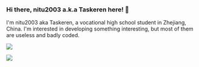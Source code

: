 ### Hi there, nitu2003 a.k.a Taskeren here! 👋

I'm nitu2003 aka Taskeren, a vocational high school student in Zhejiang, China. I'm interested in developing something interesting, but most of them are useless and badly coded.

![](https://github-readme-stats.vercel.app/api?username=nitu2003&show_icons=true&theme=dracula)

![](https://github-readme-stats.vercel.app/api/top-langs/?username=nitu2003&layout=compact&theme=dracula)

<!--
**nitu2003/nitu2003** is a ✨ _special_ ✨ repository because its `README.md` (this file) appears on your GitHub profile.

Here are some ideas to get you started:

- 🔭 I’m currently working on ...
- 🌱 I’m currently learning ...
- 👯 I’m looking to collaborate on ...
- 🤔 I’m looking for help with ...
- 💬 Ask me about ...
- 📫 How to reach me: ...
- 😄 Pronouns: ...
- ⚡ Fun fact: ...
-->

